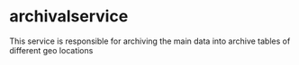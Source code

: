 # archivalservice
This service is responsible for archiving the main data into archive tables of different geo locations
